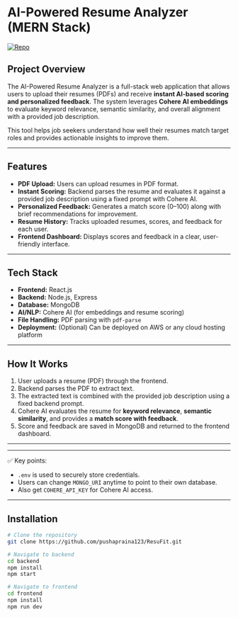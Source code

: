 # AI-Powered Resume Analyzer (MERN Stack)

[![Repo](https://img.shields.io/badge/GitHub-Repo-blue)](https://github.com/pushapraina123/Resume_Analyzer)

## Project Overview
The AI-Powered Resume Analyzer is a full-stack web application that allows users to upload their resumes (PDFs) and receive **instant AI-based scoring and personalized feedback**. The system leverages **Cohere AI embeddings** to evaluate keyword relevance, semantic similarity, and overall alignment with a provided job description. 

This tool helps job seekers understand how well their resumes match target roles and provides actionable insights to improve them.

---

## Features
- **PDF Upload:** Users can upload resumes in PDF format.  
- **Instant Scoring:** Backend parses the resume and evaluates it against a provided job description using a fixed prompt with Cohere AI.  
- **Personalized Feedback:** Generates a match score (0–100) along with brief recommendations for improvement.  
- **Resume History:** Tracks uploaded resumes, scores, and feedback for each user.  
- **Frontend Dashboard:** Displays scores and feedback in a clear, user-friendly interface.

---

## Tech Stack
- **Frontend:** React.js  
- **Backend:** Node.js, Express  
- **Database:** MongoDB  
- **AI/NLP:** Cohere AI (for embeddings and resume scoring)  
- **File Handling:** PDF parsing with `pdf-parse`  
- **Deployment:** (Optional) Can be deployed on AWS or any cloud hosting platform

---

## How It Works
1. User uploads a resume (PDF) through the frontend.  
2. Backend parses the PDF to extract text.  
3. The extracted text is combined with the provided job description using a fixed backend prompt.  
4. Cohere AI evaluates the resume for **keyword relevance**, **semantic similarity**, and provides a **match score with feedback**.  
5. Score and feedback are saved in MongoDB and returned to the frontend dashboard.  

---


---

✅ Key points:
- `.env` is used to securely store credentials.
- Users can change `MONGO_URI` anytime to point to their own database.
- Also get `COHERE_API_KEY` for Cohere AI access.

---


## Installation
```bash
# Clone the repository
git clone https://github.com/pushapraina123/ResuFit.git

# Navigate to backend
cd backend
npm install
npm start

# Navigate to frontend
cd frontend
npm install
npm run dev
